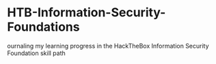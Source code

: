 # HTB-Information-Security-Foundations
ournaling my learning progress in the HackTheBox Information Security Foundation skill path
